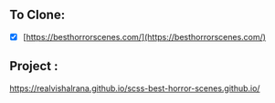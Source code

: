 ## To Clone:

- [x] [https://besthorrorscenes.com/](https://besthorrorscenes.com/)

## Project :

https://realvishalrana.github.io/scss-best-horror-scenes.github.io/
